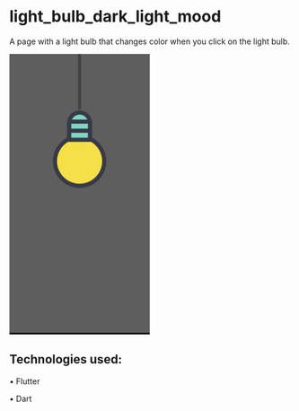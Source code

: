 # light_bulb_dark_light_mood

A page with a light bulb that changes color when you click on the light bulb.

<img src="https://github.com/aniribe/Light-bulb-dark-light-mode/blob/main/assets/screenshot.jpg" height=500px>

## Technologies used:

• Flutter

• Dart
